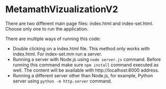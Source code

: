# MetamathVizualizationV2
There are two different main page files: index.html and index-set.html. Choose only one to run the application.

There are multiple ways of running this code:
- Double clicking on a index.html file. This method only works with index.html. For index-set.mm run a server.
- Running a server with Node.js using `node server.js` command. Before running this command make sure `npm install` command executed as well. The content will be available with http://localhost:8000 address.
- Running a different server other than Node.js, for example, Python server using `python -m http.server` command.
